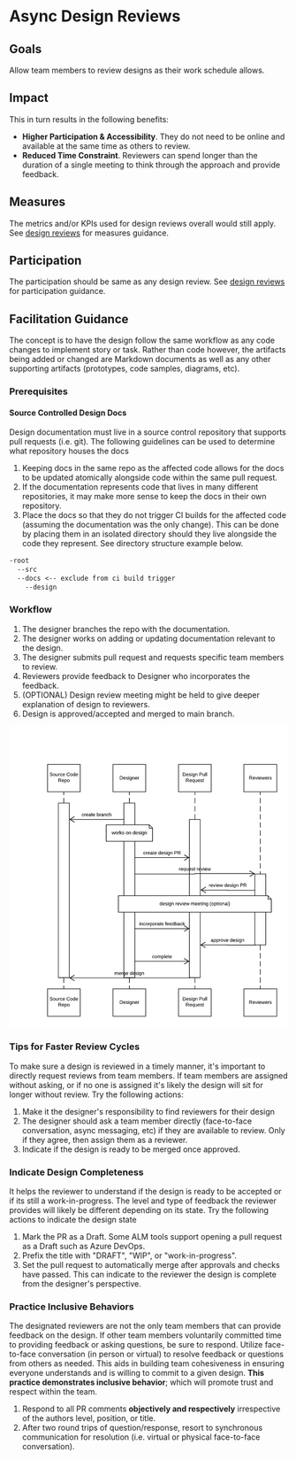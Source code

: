 # Async Design Reviews

## Goals

Allow team members to review designs as their work schedule allows.

## Impact

This in turn results in the following benefits:

- **Higher Participation & Accessibility**. They do not need to be online and available at the same time as others to review.
- **Reduced Time Constraint**. Reviewers can spend longer than the duration of a single meeting to think through the approach and provide feedback.

## Measures

The metrics and/or KPIs used for design reviews overall would still apply. See [design reviews](../...md#measures) for measures guidance.

## Participation

The participation should be same as any design review. See [design reviews](../...md#participation) for participation guidance.

## Facilitation Guidance

The concept is to have the design follow the same workflow as any code changes to implement story or task. Rather than code however, the artifacts being added or changed are Markdown documents as well as any other supporting artifacts (prototypes, code samples, diagrams, etc).

### Prerequisites

#### Source Controlled Design Docs

Design documentation must live in a source control repository that supports pull requests (i.e. git). The following guidelines can be used to determine what repository houses the docs

1. Keeping docs in the same repo as the affected code allows for the docs to be updated atomically alongside code within the same pull request.
2. If the documentation represents code that lives in many different repositories, it may make more sense to keep the docs in their own repository.
3. Place the docs so that they do not trigger CI builds for the affected code (assuming the documentation was the only change). This can be done by placing them in an isolated directory should they live alongside the code they represent. See directory structure example below.

```text
-root
  --src
  --docs <-- exclude from ci build trigger
    --design
```

### Workflow

1. The designer branches the repo with the documentation.
2. The designer works on adding or updating documentation relevant to the design.
3. The designer submits pull request and requests specific team members to review.
4. Reviewers provide feedback to Designer who incorporates the feedback.
5. (OPTIONAL) Design review meeting might be held to give deeper explanation of design to reviewers.
6. Design is approved/accepted and merged to main branch.

![Async Design Review Workflow](images/async_design_reviews_sequence.png)

### Tips for Faster Review Cycles

To make sure a design is reviewed in a timely manner, it's important to directly request reviews from team members. If team members are assigned without asking, or if no one is assigned it's likely the design will sit for longer without review. Try the following actions:

1. Make it the designer's responsibility to find reviewers for their design
2. The designer should ask a team member directly (face-to-face conversation, async messaging, etc) if they are available to review. Only if they agree, then assign them as a reviewer.
3. Indicate if the design is ready to be merged once approved.

### Indicate Design Completeness

It helps the reviewer to understand if the design is ready to be accepted or if its still a work-in-progress. The level and type of feedback the reviewer provides will likely be different depending on its state. Try the following actions to indicate the design state

1. Mark the PR as a Draft. Some ALM tools support opening a pull request as a Draft such as Azure DevOps.
2. Prefix the title with "DRAFT", "WIP", or "work-in-progress".
3. Set the pull request to automatically merge after approvals and checks have passed. This can indicate to the reviewer the design is complete from the designer's perspective.

### Practice Inclusive Behaviors

The designated reviewers are not the only team members that can provide feedback on the design. If other team members voluntarily committed time to providing feedback or asking questions, be sure to respond. Utilize face-to-face conversation (in person or virtual) to resolve feedback or questions from others as needed. This aids in building team cohesiveness in ensuring everyone understands and is willing to commit to a given design. **This practice demonstrates inclusive behavior**; which will promote trust and respect within the team.

1. Respond to all PR comments **objectively and respectively** irrespective of the authors level, position, or title.
2. After two round trips of question/response, resort to synchronous communication for resolution (i.e. virtual or physical face-to-face conversation).
